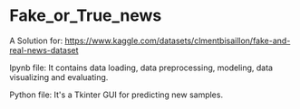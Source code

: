 # Fake_or_True_news
A Solution for: https://www.kaggle.com/datasets/clmentbisaillon/fake-and-real-news-dataset

Ipynb file: It contains data loading, data preprocessing, modeling, data visualizing and evaluating.

Python file: It's a Tkinter GUI for predicting new samples.
